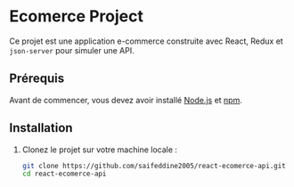# Ecomerce Project

Ce projet est une application e-commerce construite avec React, Redux et `json-server` pour simuler une API.

## Prérequis

Avant de commencer, vous devez avoir installé [Node.js](https://nodejs.org/) et [npm](https://www.npmjs.com/).

## Installation

1. Clonez le projet sur votre machine locale :
   ```bash
   git clone https://github.com/saifeddine2005/react-ecomerce-api.git
   cd react-ecomerce-api
